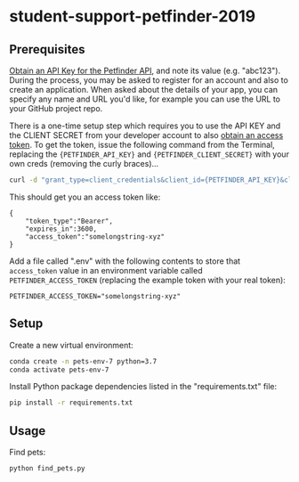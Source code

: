# student-support-petfinder-2019

## Prerequisites

[Obtain an API Key for the Petfinder API](https://www.petfinder.com/developers/), and note its value (e.g. "abc123"). During the process, you may be asked to register for an account and also to create an application. When asked about the details of your app, you can specify any name and URL you'd like, for example you can use the URL to your GitHub project repo.

There is a one-time setup step which requires you to use the API KEY and the CLIENT SECRET from your developer account to also [obtain an access token](https://www.petfinder.com/developers/v2/docs/#getting-authenticated). To get the token, issue the following command from the Terminal, replacing the `{PETFINDER_API_KEY}` and `{PETFINDER_CLIENT_SECRET}` with your own creds (removing the curly braces)...

```sh
curl -d "grant_type=client_credentials&client_id={PETFINDER_API_KEY}&client_secret={PETFINDER_CLIENT_SECRET}" https://api.petfinder.com/v2/oauth2/token
```

This should get you an access token like:

```
{
    "token_type":"Bearer",
    "expires_in":3600,
    "access_token":"somelongstring-xyz"
}
```

Add a file called ".env" with the following contents to store that `access_token` value in  an environment variable called `PETFINDER_ACCESS_TOKEN` (replacing the example token with your real token):

    PETFINDER_ACCESS_TOKEN="somelongstring-xyz"

## Setup

Create a new virtual environment:

```sh
conda create -n pets-env-7 python=3.7
conda activate pets-env-7
```

Install Python package dependencies listed in the "requirements.txt" file:

```sh
pip install -r requirements.txt
```

## Usage

Find pets:

```sh
python find_pets.py
```
